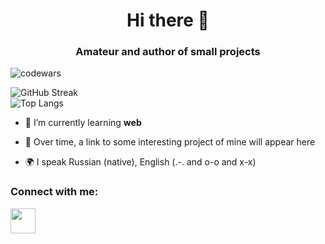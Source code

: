 <h1 align="center">Hi there 👋</h1>
<h3 align="center">Amateur and author of small projects</h3>

![codewars](https://www.codewars.com/users/twsomt/badges/large)
<br>

![GitHub Streak](http://github-readme-streak-stats.herokuapp.com?user=twsomt&theme=flag-india)
<br>
![Top Langs](https://github-readme-stats.vercel.app/api/top-langs/?username=twsomt&layout=compact&theme=buefy&card_width=446)


<p align="left">
  
- 🌱 I’m currently learning **web**

- 📄 Over time, a link to some interesting project of mine will appear here

- 🌍 I speak Russian (native), English (.-. and o-o and x-x)
</p>

### Connect with me:
<p align="left">
<a href="https://t.me/twsomt">
<img src="https://www.svgrepo.com/show/354443/telegram.svg" width="40" height="40">
</a>
</p>
